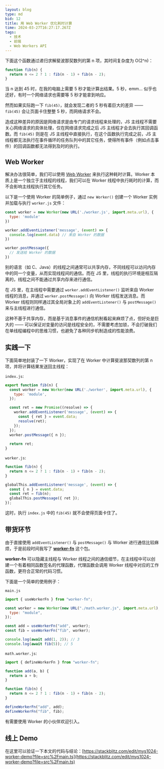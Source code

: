 ```yaml
---
layout: blog
type: md
bid: 12
title: 用 Web Worker 优化耗时计算
time: 2024-03-27T16:27:17.267Z
tags:
  - 技术
  - 前端
  - Web Workers API
---
```


下面这个函数通过递归求解斐波那契数列的第 n 项，其时间复杂度为 O(2^n)：

```javascript
function fib(n) {
  return n <= 2 ? 1 : fib(n - 1) + fib(n - 2);
}
```

当 n 达到 45 时，在我的电脑上需要 5 秒才能计算出结果。5 秒，emm... 似乎也还好，有时一个网络请求也需要等 5 秒才能拿到响应。

然而如果实际跑一下 `fib(45)`，就会发现二者的 5 秒有着巨大的差异 —— `fib(45)` 会让页面卡住整整 5 秒，而网络请求不会。

造成这种差异的原因是网络请求是由专门的请求线程来处理的，JS 主线程不需要关心网络请求的具体处理，仅在网络请求完成之后 JS 主线程才会去执行其回调函数。而 `fib(45)` 则是在 JS 主线程中直接执行，在这个函数执行完成之前，JS 主线程都无法执行在事件循环的任务队列中的其它任务，使得所有事件（例如点击事件）的回调函数都无法得到及时的执行。

## Web Worker

解决办法很简单，我们可以使用 [Web Worker](https://developer.mozilla.org/zh-CN/docs/Web/API/Web_Workers_API) 来执行这种耗时计算。Worker 本质上是一个独立于主线程的线程，我们可以在 Worker 线程中执行耗时的计算，而不会影响主线程执行其它任务。

以下是一个使用 Worker 的简单例子，通过 `new Worker()` 创建一个 Worker 实例并加载与执行 `worker.js` 文件：

```javascript
const worker = new Worker(new URL('./worker.js', import.meta.url), {
  type: 'module'
})

worker.addEventListener('message', (event) => {
  console.log(event.data) // 来自 Worker 的数据
})

worker.postMessage({
  // 发送给 Worker 的数据
})
```

别的语言（如 C、Java）的线程之间通常可以共享内存，不同线程可以访问内存中的同一个变量，从而实现线程间的通信。而在 JS 里，线程的执行环境是相互隔离的，线程之间不能通过共享内存来进行通信。

在 JS 里，在主线程中需要通过 `worker.addEventListener()` 监听来自 Worker 线程的消息，并通过 `worker.postMessage()` 向 Worker 线程发送消息。而 Worker 线程则同样通过其全局对象上的 `addEventListener()` 与 `postMessage()` 来与主线程进行通信。

这种不基于共享内存，而是基于消息事件的通信机制看起来麻烦了点，但好处是巨大的 —— 可以保证对变量的访问是线程安全的，不需要考虑加锁，不会打破我们在单线程编程中的思维习惯，也避免了各种同步机制造成的性能浪费。

## 实践一下

下面简单地封装了一下 Worker，实现了在 Worker 中计算斐波那契数列的第 n 项，并将计算结果发送回主线程：

`index.js`:

```javascript
export function fib(n) {
  const worker = new Worker(new URL('./worker', import.meta.url), {
    type: 'module',
  });

  const ret = new Promise((resolve) => {
    worker.addEventListener('message', (event) => {
      const { ret } = event.data;
      resolve(ret);
    });
  });
  worker.postMessage({ n });
  
  return ret;
}
```

`worker.js`:

```javascript
function fib(n) {
  return n <= 2 ? 1 : fib(n - 1) + fib(n - 2);
}

globalThis.addEventListener('message', (event) => {
  const { n } = event.data;
  const ret = fib(n);
  globalThis.postMessage({ ret });
});
```

这时，执行 `index.js` 中的 `fib(45)` 就不会使得页面卡住了。

## 带货环节

由于直接使用 `addEventListener()` 与 `postMessage()` 与 Worker 进行通信比较麻烦，于是前段时间我写了 **[worker-fn](https://www.npmjs.com/package/worker-fn)** 这个包。

**worker-fn** 可以隐藏主线程与 Worker 线程之间的通信细节，在主线程中可以创建一个有着相同函数签名的代理函数，代理函数会调用 Worker 线程中对应的工作函数，更符合正常的代码习惯。

下面是一个简单的使用例子：

`main.js`

```javascript
import { useWorkerFn } from "worker-fn";

const worker = new Worker(new URL("./math.worker.js", import.meta.url), {
  type: "module",
});

const add = useWorkerFn("add", worker);
const fib = useWorkerFn("fib", worker);

console.log(await add(1, 2)); // 3
console.log(await fib(5)); // 5
```

`math.worker.js`:

```typescript
import { defineWorkerFn } from "worker-fn";

function add(a, b) {
  return a + b;
}

function fib(n) {
  return n <= 2 ? 1 : fib(n - 1) + fib(n - 2);
}

defineWorkerFn("add", add);
defineWorkerFn("fib", fib);
```

有需要使用 Worker 的小伙伴欢迎引入。

## 线上 Demo

在这里可以验证一下本文的代码与结论：[https://stackblitz.com/edit/mys1024-worker-demo?file=src%2Fmain.ts](https://stackblitz.com/edit/mys1024-worker-demo?file=src%2Fmain.ts)
